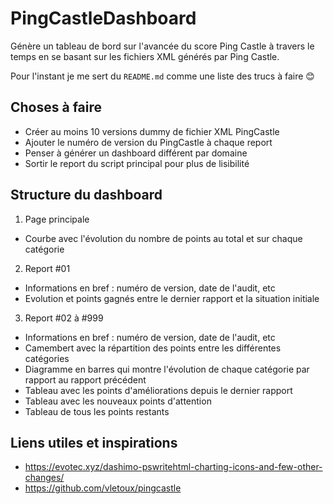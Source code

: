 # PingCastleDashboard

Génère un tableau de bord sur l'avancée du score Ping Castle à travers le temps en se basant sur les fichiers XML générés par Ping Castle.

Pour l'instant je me sert du `README.md` comme une liste des trucs à faire 😊

## Choses à faire

- Créer au moins 10 versions dummy de fichier XML PingCastle
- Ajouter le numéro de version du PingCastle à chaque report
- Penser à générer un dashboard différent par domaine
- Sortir le report du script principal pour plus de lisibilité

## Structure du dashboard

1. Page principale
  - Courbe avec l'évolution du nombre de points au total et sur chaque catégorie
2. Report #01
  - Informations en bref : numéro de version, date de l'audit, etc
  - Evolution et points gagnés entre le dernier rapport et la situation initiale
3. Report #02 à #999
  - Informations en bref : numéro de version, date de l'audit, etc
  - Camembert avec la répartition des points entre les différentes catégories
  - Diagramme en barres qui montre l'évolution de chaque catégorie par rapport au rapport précédent
  - Tableau avec les points d'améliorations depuis le dernier rapport
  - Tableau avec les nouveaux points d'attention
  - Tableau de tous les points restants

## Liens utiles et inspirations

- <https://evotec.xyz/dashimo-pswritehtml-charting-icons-and-few-other-changes/>
- <https://github.com/vletoux/pingcastle>
